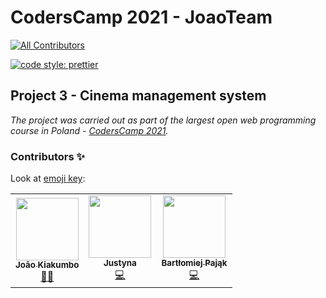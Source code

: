 # CodersCamp 2021 - JoaoTeam
<!-- ALL-CONTRIBUTORS-BADGE:START - Do not remove or modify this section -->
[![All Contributors](https://img.shields.io/badge/all_contributors-3-orange.svg?style=flat-square)](#contributors-)
<!-- ALL-CONTRIBUTORS-BADGE:END -->
[![code style: prettier](https://img.shields.io/badge/code_style-prettier-ff69b4.svg?style=flat-square)](https://github.com/prettier/prettier)

## Project 3 - Cinema management system
*The project was carried out as part of the largest open web programming course in Poland - [CodersCamp 2021](https://www.coderscamp.edu.pl/).*  

### Contributors ✨

Look at [emoji key](https://allcontributors.org/docs/en/emoji-key):

<!-- ALL-CONTRIBUTORS-LIST:START - Do not remove or modify this section -->
<!-- prettier-ignore-start -->
<!-- markdownlint-disable -->
<table>
  <tr>
    <td align="center"><a href="https://github.com/JK-Sebastiao"><img src="https://avatars.githubusercontent.com/u/14078333?v=4?s=100" width="100px;" alt=""/><br /><sub><b>João Kiakumbo</b></sub></a><br /><a href="#mentoring-JK-Sebastiao" title="Mentoring">🧑‍🏫</a></td>
    <td align="center"><a href="https://github.com/J-emi"><img src="https://avatars.githubusercontent.com/u/89035278?v=4?s=100" width="100px;" alt=""/><br /><sub><b>Justyna</b></sub></a><br /><a href="https://github.com/CodersCamp 2021 Joao's Team/JoaoTeam-Project-3/commits?author=J-emi" title="Code">💻</a></td>
    <td align="center"><a href="https://github.com/spidero7"><img src="https://avatars.githubusercontent.com/u/64019212?v=4?s=100" width="100px;" alt=""/><br /><sub><b>Bartłomiej Pająk</b></sub></a><br /><a href="https://github.com/CodersCamp 2021 Joao's Team/JoaoTeam-Project-3/commits?author=spidero7" title="Code">💻</a></td>
  </tr>
</table>

<!-- markdownlint-restore -->
<!-- prettier-ignore-end -->

<!-- ALL-CONTRIBUTORS-LIST:END -->
